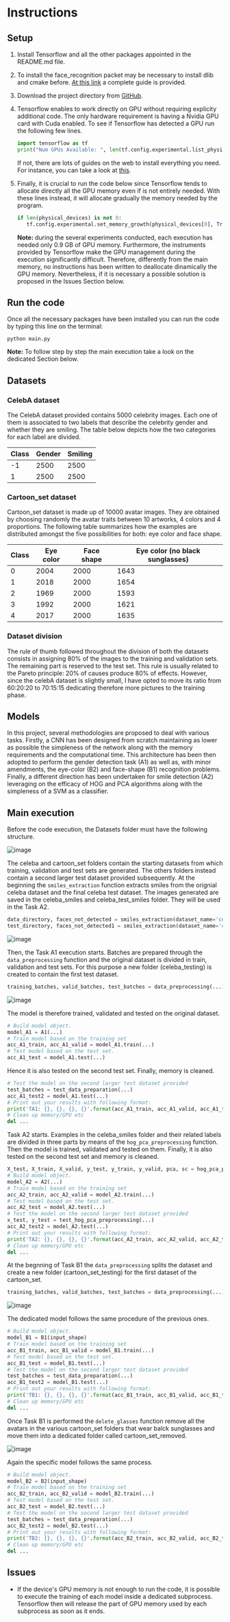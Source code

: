 # Instructions

## Setup

1. Install Tensorflow and all the other packages appointed in the README.md file.
2. To install the face_recognition packet may be necessary to install dlib and cmake before. [At this link](https://github.com/ageitgey/face_recognition/issues/175#issue-257710508) a complete guide is provided.
3. Download the project directory from [GitHub](https://github.com/EdoardoGruppi/AMLS_assignment20_21).
4. Tensorflow enables to work directly on GPU without requiring explicity additional code. The only hardware requirement is having a Nvidia GPU card with Cuda enabled. To see if Tensorflow has detected a GPU run the following few lines.

   ```python
   import tensorflow as tf
   print("Num GPUs Available: ", len(tf.config.experimental.list_physical_devices('GPU')))
   ```

   If not, there are lots of guides on the web to install everything you need. For instance, you can take a look at
   [this](https://deeplizard.com/learn/video/IubEtS2JAiY).

5. Finally, it is crucial to run the code below since Tensorflow tends to allocate directly all the GPU memory even if is not entirely needed. With these lines instead, it will allocate gradually the memory needed by the program.

   ```python
   if len(physical_devices) is not 0:
      tf.config.experimental.set_memory_growth(physical_devices[0], True)
   ```

   **Note:** during the several experiments conducted, each execution has needed only 0.9 GB of GPU memory. Furthermore, the instruments provided by Tensorflow make the GPU management during the execution significantly difficult. Therefore, differently from the main memory, no instructions has been written to deallocate dinamically the GPU memory. Nevertheless, if it is necessary a possible solution is proposed in the Issues Section below.

## Run the code

Once all the necessary packages have been installed you can run the code by typing this line on the terminal:

```
python main.py
```

**Note:** To follow step by step the main execution take a look on the dedicated Section below.

## Datasets

### CelebA dataset

The CelebA dataset provided contains 5000 celebrity images. Each one of them is associated to two labels that describe the celebrity gender and whether they are smiling. The table below depicts how the two categories for each label are divided.

| Class | Gender | Smiling |
| ----- | ------ | ------- |
| -1    | 2500   | 2500    |
| 1     | 2500   | 2500    |

### Cartoon_set dataset

Cartoon_set dataset is made up of 10000 avatar images. They are obtained by choosing randomly the avatar traits between 10 artworks, 4 colors and 4 proportions. The following table summarizes how the examples are distributed amongst the five possibilities for both: eye color and face shape.

| Class | Eye color | Face shape | Eye color (no black sunglasses) |
| ----- | --------- | ---------- | ------------------------------- |
| 0     | 2004      | 2000       | 1643                            |
| 1     | 2018      | 2000       | 1654                            |
| 2     | 1969      | 2000       | 1593                            |
| 3     | 1992      | 2000       | 1621                            |
| 4     | 2017      | 2000       | 1635                            |

### Dataset division

The rule of thumb followed throughout the division of both the datasets consists in assigning 80\% of the images to the training and validation sets. The remaining part is reserved to the test set. This rule is usually related to the Pareto principle: 20\% of causes produce 80\% of effects. However, since the celebA dataset is slightly small, I have opted to move its ratio from 60:20:20 to 70:15:15 dedicating therefore more pictures to the training phase.

## Models

In this project, several methodologies are proposed to deal with various tasks. Firstly, a CNN has been designed from scratch maintaining as lower as possible the simpleness of the network along with the memory requirements and the computational time. This architecture has been then adopted to perform the gender detection task (A1) as well as, with minor amendments, the eye-color (B2) and face-shape (B1) recognition problems. Finally, a different direction has been undertaken for smile detection (A2) leveraging on the efficacy of HOG and PCA algorithms along with the simpleness of a SVM as a classifier.

## Main execution

Before the code execution, the Datasets folder must have the following structure.

![image](https://user-images.githubusercontent.com/48513387/100546886-065feb80-3264-11eb-97a5-fc698833878b.png)

The celeba and cartoon_set folders contain the starting datasets from which training, validation and test sets are generated. The others folders instead contain a second larger test dataset provided subsequently. At the beginning the `smiles_extraction` function extracts smiles from the orignial celeba dataset and the final celeba test dataset. The images generated are saved in the celeba_smiles and celeba_test_smiles folder. They will be used in the Task A2.

```python
data_directory, faces_not_detected = smiles_extraction(dataset_name='celeba')
test_directory, faces_not_detected1 = smiles_extraction(dataset_name='celeba_test')
```

![image](https://user-images.githubusercontent.com/48513387/100548200-66a65b80-326b-11eb-9453-c8e02ce3042e.png)

Then, the Task A1 execution starts. Batches are prepared through the `data_preprocessing` function and the original dataset is divided in train, validation and test sets. For this purpose a new folder (celeba_testing) is created to contain the first test dataset.

```python
training_batches, valid_batches, test_batches = data_preprocessing(...)
```

![image](https://user-images.githubusercontent.com/48513387/100548250-aa00ca00-326b-11eb-8bff-6b60d54a45ad.png)

The model is therefore trained, validated and tested on the original dataset.

```python
# Build model object.
model_A1 = A1(...)
# Train model based on the training set
acc_A1_train, acc_A1_valid = model_A1.train(...)
# Test model based on the test set.
acc_A1_test = model_A1.test(...)
```

Hence it is also tested on the second test set. Finally, memory is cleaned.

```python
# Test the model on the second larger test dataset provided
test_batches = test_data_preparation(...)
acc_A1_test2 = model_A1.test(...)
# Print out your results with following format:
print('TA1: {}, {}, {}, {}'.format(acc_A1_train, acc_A1_valid, acc_A1_test, acc_A1_test2))
# Clean up memory/GPU etc
del ...
```

Task A2 starts. Examples in the celeba_smiles folder and their related labels are divided in three parts by means of the `hog_pca_preprocessing` function. Then the model is trained, validated and tested on them. Finally, it is also tested on the second test set and memory is cleaned.

```python
X_test, X_train, X_valid, y_test, y_train, y_valid, pca, sc = hog_pca_preprocessing(...)
# Build model object.
model_A2 = A2(...)
# Train model based on the training set
acc_A2_train, acc_A2_valid = model_A2.train(...)
# Test model based on the test set.
acc_A2_test = model_A2.test(...)
# Test the model on the second larger test dataset provided
x_test, y_test = test_hog_pca_preprocessing(...)
acc_A2_test2 = model_A2.test(...)
# Print out your results with following format:
print('TA2: {}, {}, {}, {}'.format(acc_A2_train, acc_A2_valid, acc_A2_test, acc_A2_test2))
# Clean up memory/GPU etc
del ...
```

At the begnning of Task B1 the `data_preprocessing` splits the dataset and create a new folder (cartoon_set_testing) for the first dataset of the cartoon_set.

```python
training_batches, valid_batches, test_batches = data_preprocessing(...)
```

![image](https://user-images.githubusercontent.com/48513387/100548294-e7655780-326b-11eb-82cf-223a889ad98b.png)

The dedicated model follows the same procedure of the previous ones.

```python
# Build model object.
model_B1 = B1(input_shape)
# Train model based on the training set
acc_B1_train, acc_B1_valid = model_B1.train(...)
# Test model based on the test set.
acc_B1_test = model_B1.test(...)
# Test the model on the second larger test dataset provided
test_batches = test_data_preparation(...)
acc_B1_test2 = model_B1.test(...)
# Print out your results with following format:
print('TB1: {}, {}, {}, {}'.format(acc_B1_train, acc_B1_valid, acc_B1_test, acc_B1_test2))
# Clean up memory/GPU etc
del ...
```

Once Task B1 is performed the `delete_glasses` function remove all the avatars in the various cartoon_set folders that wear balck sunglasses and move them into a dedicated folder called cartoon_set_removed.

![image](https://user-images.githubusercontent.com/48513387/100548328-1a0f5000-326c-11eb-9a08-b94832b642f2.png)

Again the specific model follows the same process.

```python
# Build model object.
model_B2 = B2(input_shape)
# Train model based on the training set
acc_B2_train, acc_B2_valid = model_B2.train(...)
# Test model based on the test set.
acc_B2_test = model_B2.test(...)
# Test the model on the second larger test dataset provided
test_batches = test_data_preparation(...)
acc_B2_test2 = model_B2.test(...)
# Print out your results with following format:
print('TB2: {}, {}, {}, {}'.format(acc_B2_train, acc_B2_valid, acc_B2_test, acc_B2_test2))
# Clean up memory/GPU etc
del ...
```

## Issues

- If the device's GPU memory is not enough to run the code, it is possible to execute the training of each model inside a dedicated subprocess. Tensorflow then will release the part of GPU memory used by each subprocess as soon as it ends.
